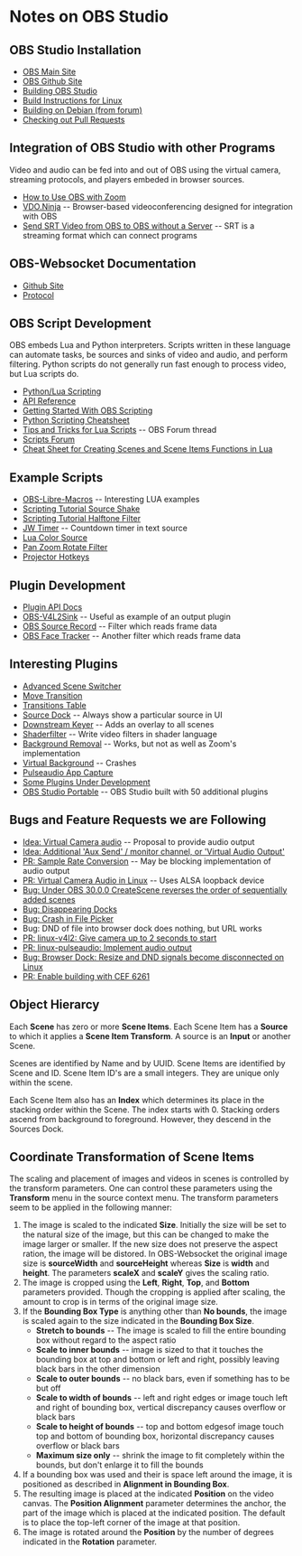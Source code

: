 # Notes on OBS Studio

## OBS Studio Installation

* [OBS Main Site](https://obsproject.com/)
* [OBS Github Site](https://github.com/obsproject/obs-studio)
* [Building OBS Studio](https://github.com/obsproject/obs-studio/wiki/Building-OBS-Studio)
* [Build Instructions for Linux](https://github.com/obsproject/obs-studio/wiki/build-instructions-for-linux)
* [Building on Debian (from forum)](https://obsproject.com/forum/threads/debian-obs-studio-build-mini-howto.169680/)
* [Checking out Pull Requests](https://stackoverflow.com/questions/27567846/how-can-i-check-out-a-github-pull-request-with-git#30584951)

## Integration of OBS Studio with other Programs

Video and audio can be fed into and out of OBS using the virtual camera,
streaming protocols, and players embeded in browser sources.

* [How to Use OBS with Zoom](https://www.eigenmagic.com/2020/04/22/how-to-use-obs-studio-with-zoom/)
* [VDO.Ninja](https://docs.vdo.ninja/) -- Browser-based videoconferencing designed for integration with OBS
* [Send SRT Video from OBS to OBS without a Server](https://youtu.be/eDgZ-IqvCJc?si=jGq48syIcpUk4IIL) -- SRT is a streaming format which can connect programs

## OBS-Websocket Documentation

* [Github Site](https://github.com/obsproject/obs-websocket)
* [Protocol](https://github.com/obsproject/obs-websocket/blob/master/docs/generated/protocol.md)

## OBS Script Development

OBS embeds Lua and Python interpreters. Scripts written in these language can automate
tasks, be sources and sinks of video and audio, and perform filtering. Python scripts
do not generally run fast enough to process video, but Lua scripts do.

* [Python/Lua Scripting](https://docs.obsproject.com/scripting)
* [API Reference](https://docs.obsproject.com/reference-core-objects)
* [Getting Started With OBS Scripting](https://github.com/obsproject/obs-studio/wiki/Getting-Started-With-OBS-Scripting)
* [Python Scripting Cheatsheet](https://github.com/upgradeQ/OBS-Studio-Python-Scripting-Cheatsheet-obspython-Examples-of-API)
* [Tips and Tricks for Lua Scripts](https://obsproject.com/forum/threads/tips-and-tricks-for-lua-scripts.132256/) -- OBS Forum thread
* [Scripts Forum](https://obsproject.com/forum/resources/categories/scripts.5/)
* [Cheat Sheet for Creating Scenes and Scene Items Functions in Lua](https://github.com/Chriscodinglife/get-started-with-lua)

## Example Scripts

* [OBS-Libre-Macros](https://github.com/upgradeQ/obs-libre-macros) -- Interesting LUA examples
* [Scripting Tutorial Source Shake](https://obsproject.com/wiki/Scripting-Tutorial-Source-Shake)
* [Scripting Tutorial Halftone Filter](https://obsproject.com/wiki/Scripting-Tutorial-Halftone-Filter)
* [JW Timer](https://github.com/lucidokr/obs-jw-timer/) -- Countdown timer in text source
* [Lua Color Source](https://obsproject.com/forum/resources/lua-color-source.717/)
* [Pan Zoom Rotate Filter](https://obsproject.com/forum/resources/pan-zoom-rotate.1489/)
* [Projector Hotkeys](https://obsproject.com/forum/resources/projector-hotkeys.1197/)

## Plugin Development

* [Plugin API Docs](https://obsproject.com/docs/plugins.html)
* [OBS-V4L2Sink](https://github.com/CatxFish/obs-v4l2sink) -- Useful as example of an output plugin
* [OBS Source Record](https://github.com/exeldro/obs-source-record) -- Filter which reads frame data
* [OBS Face Tracker](https://github.com/norihiro/obs-face-tracker) -- Another filter which reads frame data

## Interesting Plugins

* [Advanced Scene Switcher](https://github.com/WarmUpTill/SceneSwitcher)
* [Move Transition](https://github.com/exeldro/obs-move-transition)
* [Transitions Table](https://github.com/exeldro/obs-transition-table)
* [Source Dock](https://github.com/exeldro/obs-source-dock) -- Always show a particular source in UI
* [Downstream Keyer](https://github.com/exeldro/obs-downstream-keyer) -- Adds an overlay to all scenes
* [Shaderfilter](https://github.com/exeldro/obs-shaderfilter/) -- Write video filters in shader language
* [Background Removal](https://github.com/occ-ai/obs-backgroundremoval) -- Works, but not as well as Zoom's implementation
* [Virtual Background](https://github.com/kounoike/obs-virtualbg) -- Crashes
* [Pulseaudio App Capture](https://github.com/jbwong05/obs-pulseaudio-app-capture)
* [Some Plugins Under Development](https://obsproject.com/forum/threads/some-plugins-under-development.160557/)
* [OBS Studio Portable](https://github.com/wimpysworld/obs-studio-portable) -- OBS Studio built with 50 additional plugins

## Bugs and Feature Requests we are Following

* [Idea: Virtual Camera audio](https://ideas.obsproject.com/posts/1415/obs-virtual-camera-audio) -- Proposal to provide audio output
* [Idea: Additional 'Aux Send' / monitor channel, or 'Virtual Audio Output'](https://ideas.obsproject.com/posts/965/additional-aux-send-monitor-channel-or-virtual-audio-output)
* [PR: Sample Rate Conversion](https://github.com/obsproject/obs-studio/pull/6351) -- May be blocking implementation of audio output
* [PR: Virtual Camera Audio in Linux](https://github.com/obsproject/obs-studio/pull/8171) -- Uses ALSA loopback device
* [Bug: Under OBS 30.0.0 CreateScene reverses the order of sequentially added scenes](https://github.com/obsproject/obs-websocket/issues/1181)
* [Bug: Disappearing Docks](https://www.reddit.com/r/obs/comments/114lnoj/disappearing_docks_how_do_i_get_them_back/)
* [Bug: Crash in File Picker](https://github.com/obsproject/obs-browser/issues/384)
* Bug: DND of file into browser dock does nothing, but URL works
* [PR: linux-v4l2: Give camera up to 2 seconds to start](https://github.com/obsproject/obs-studio/pull/10335)
* [PR: linux-pulseaudio: Implement audio output](https://github.com/obsproject/obs-studio/pull/10495)
* [Bug: Browser Dock: Resize and DND signals become disconnected on Linux](https://github.com/obsproject/obs-browser/issues/437)
* [PR: Enable building with CEF 6261](https://github.com/obsproject/obs-browser/pull/434)

## Object Hierarcy

Each **Scene** has zero or more **Scene Items**. Each Scene Item has a **Source** to which it applies
a **Scene Item Transform**. A source is an **Input** or another Scene.

Scenes are identified by Name and by UUID. Scene Items are identified by Scene and ID. 
Scene Item ID's are a small integers. They are unique only within the scene.

Each Scene Item also has an **Index** which determines its place in the stacking order
within the Scene. The index starts with 0. Stacking orders ascend from background to
foreground. However, they descend in the Sources Dock.

## Coordinate Transformation of Scene Items

The scaling and placement of images and videos in scenes is controlled by the
transform parameters. One can control these parameters using the **Transform**
menu in the source context menu. The transform parameters seem to be applied
in the following manner:

1. The image is scaled to the indicated **Size**. Initially the size will
be set to the natural size of the image, but this can be changed to make
the image larger or smaller. If the new size does not preserve the aspect
ration, the image will be distored. In OBS-Websocket the original image size
is **sourceWidth** and **sourceHeight** whereas **Size** is **width** and
**height**. The parameters **scaleX** and **scaleY** gives the scaling
ratio.
2. The image is cropped using the **Left**, **Right**, **Top**, and **Bottom**
parameters provided. Though the cropping is applied after scaling, the amount
to crop is in terms of the original image size.
3. If the **Bounding Box Type** is anything other than **No bounds**, the image
is scaled again to the size indicated in the **Bounding Box Size**.
    * **Stretch to bounds** -- The image is scaled to fill the entire bounding
box without regard to the aspect ratio
    * **Scale to inner bounds** -- image is sized to that it touches the bounding box at top and bottom or left and right, possibly leaving black bars in the other dimension
    * **Scale to outer bounds** -- no black bars, even if something has to be but off
    * **Scale to width of bounds** -- left and right edges or image touch left and right of bounding box, vertical discrepancy causes overflow or black bars
    * **Scale to height of bounds** -- top and bottom edgesof image touch top and bottom of bounding box, horizontal discrepancy causes overflow or black bars
    * **Maximum size only** -- shrink the image to fit completely within the bounds, but don't enlarge it to fill the bounds
4. If a bounding box was used and their is space left around the image, it is positioned as described in **Alignment in Bounding Box**.
5. The resulting image is placed at the indicated **Position** on the video canvas. The
**Position Alignment** parameter determines the anchor, the part of the image which is placed
at the indicated position. The default is to place the top-left corner
of the image at that position.
6. The image is rotated around the **Position** by the number of degrees
indicated in the **Rotation** parameter.

